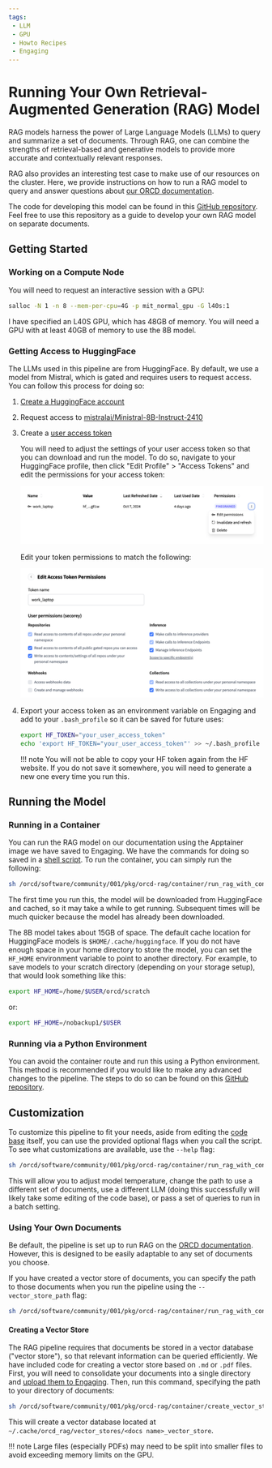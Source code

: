 ```yaml
---
tags:
 - LLM
 - GPU
 - Howto Recipes
 - Engaging
---
```


# Running Your Own Retrieval-Augmented Generation (RAG) Model

RAG models harness the power of Large Language Models (LLMs) to query and
summarize a set of documents. Through RAG, one can combine the strengths of
retrieval-based and generative models to provide more accurate and contextually
relevant responses.

RAG also provides an interesting test case to make use of our resources on the
cluster. Here, we provide instructions on how to run a RAG model to query and
answer questions about [our ORCD documentation](https://orcd-docs.mit.edu/).

The code for developing this model can be found in this
[GitHub repository](https://github.com/mit-orcd/orcd-rag). Feel free to use
this repository as a guide to develop your own RAG model on separate
documents.

## Getting Started

### Working on a Compute Node

You will need to request an interactive session with a GPU:

```bash
salloc -N 1 -n 8 --mem-per-cpu=4G -p mit_normal_gpu -G l40s:1
```

I have specified an L40S GPU, which has 48GB of memory. You will need a GPU with
at least 40GB of memory to use the 8B model.

### Getting Access to HuggingFace

The LLMs used in this pipeline are from HuggingFace. By default, we use a model
from Mistral, which is gated and requires users to request access. You can
follow this process for doing so:

1. [Create a HuggingFace account](https://huggingface.co/)
2. Request access to [mistralai/Ministral-8B-Instruct-2410](https://huggingface.co/mistralai/Ministral-8B-Instruct-2410)
3. Create a [user access token](https://huggingface.co/settings/tokens)

    You will need to adjust the settings of your user access token so that you
    can download and run the model. To do so, navigate to your HuggingFace
    profile, then click "Edit Profile" > "Access Tokens" and edit the
    permissions for your access token:

    ![HF access token permissions](../images/RAG/hf_token_permissions.png)

    Edit your token permissions to match the following:

    ![HF token permission settings](../images/RAG/hf_token_permission_settings.png)

4. Export your access token as an environment variable on Engaging and add to
your `.bash_profile` so it can be saved for future uses:

    ```bash
    export HF_TOKEN="your_user_access_token"
    echo 'export HF_TOKEN="your_user_access_token"' >> ~/.bash_profile
    ```

    !!! note
        You will not be able to copy your HF token again from the HF website. If
        you do not save it somewhere, you will need to generate a new one every
        time you run this.

## Running the Model

### Running in a Container

You can run the RAG model on our documentation using the Apptainer image we have
saved to Engaging. We have the commands for doing so saved in a
[shell script](https://github.com/mit-orcd/orcd-rag/blob/main/container/run_rag_with_container.sh).
To run the container, you can simply run the following:

```bash
sh /orcd/software/community/001/pkg/orcd-rag/container/run_rag_with_container.sh
```

The first time you run this, the model will be downloaded from HuggingFace and
cached, so it may take a while to get running. Subsequent times will be much
quicker because the model has already been downloaded.

The 8B model takes about 15GB of space. The default cache location for
HuggingFace models is `$HOME/.cache/huggingface`. If you do not have enough
space in your home directory to store the model, you can set the `HF_HOME`
environment variable to point to another directory. For example, to save models
to your scratch directory (depending on your storage setup), that would look
something like this:

```bash
export HF_HOME=/home/$USER/orcd/scratch
```

or:

```bash
export HF_HOME=/nobackup1/$USER
```

### Running via a Python Environment

You can avoid the container route and run this using a Python environment. This
method is recommended if you would like to make any advanced changes to the
pipeline. The steps to do so can be found on this
[GitHub repository](https://github.com/mit-orcd/orcd-rag).

## Customization

To customize this pipeline to fit your needs, aside from editing the
[code base](https://github.com/mit-orcd/orcd-rag) itself, you can use the
provided optional flags when you call the script. To see what customizations are
available, use the `--help` flag:

```bash
sh /orcd/software/community/001/pkg/orcd-rag/container/run_rag_with_container.sh --help
```

This will allow you to adjust model temperature, change the path to use a
different set of documents, use a different LLM (doing this successfully will
likely take some editing of the code base), or pass a set of queries to run
in a batch setting.

### Using Your Own Documents

Be default, the pipeline is set up to run RAG on the
[ORCD documentation](https://orcd-docs.mit.edu/). However, this is designed to
be easily adaptable to any set of documents you choose.

If you have created a vector store of documents, you can specify the path to
those documents when you run the pipeline using the `--vector_store_path` flag:

```bash
sh /orcd/software/community/001/pkg/orcd-rag/container/run_rag_with_container.sh --vector_store_path /path/to/vector/store
```

#### Creating a Vector Store

The RAG pipeline requires that documents be stored in a vector database ("vector
store"), so that relevant information can be queried efficiently. We have
included code for creating a vector store based on `.md` or `.pdf` files. First,
you will need to consolidate your documents into a single directory and
[upload them to Engaging](../filesystems-file-transfer/transferring-files.md#scp).
Then, run this command, specifying the path to your directory of documents:

```bash
sh /orcd/software/community/001/pkg/orcd-rag/container/create_vector_store_with_container.sh --docs_dir /path/to/documents
```

This will create a vector database located at `~/.cache/orcd_rag/vector_stores/<docs name>_vector_store`.

!!! note
    Large files (especially PDFs) may need to be split into smaller files to
    avoid exceeding memory limits on the GPU.
